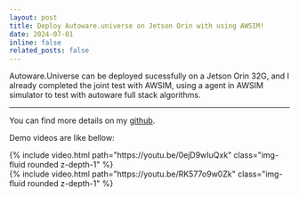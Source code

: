 ```yaml
---
layout: post
title: Deploy Autoware.universe on Jetson Orin with using AWSIM!
date: 2024-07-01
inline: false
related_posts: false
---
```


Autoware.Universe can be deployed sucessfully on a Jetson Orin 32G, and I already completed the
joint test with AWSIM, using a agent in AWSIM simulator to test with autoware full stack algorithms.

***

You can find more details on my [github](https://github.com/LiZheng1997/Autoware.universe-with-AWSIM).

Demo videos are like bellow:

<div class="row mt-3">
    <div class="col-sm mt-3 mt-md-0">
        {% include video.html path="https://youtu.be/0ejD9wIuQxk" class="img-fluid rounded z-depth-1" %}
    </div>
    <div class="col-sm mt-3 mt-md-0">
        {% include video.html path="https://youtu.be/RK577o9w0Zk" class="img-fluid rounded z-depth-1" %}
    </div>
</div>